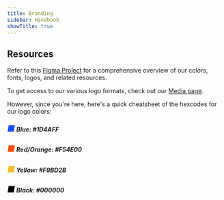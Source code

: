 ```yaml
---
title: Branding
sidebar: Handbook
showTitle: true
---
```

## Resources

Refer to this [Figma Project](https://www.figma.com/file/8iM3Damgbl4PyHq6x8JJbu/PostHog-Branding?node-id=1%3A661) for a comprehensive overview of our colors, fonts, logos, and related resources.

To get access to our various logo formats, check out our [Media page](/media).

However, since you're here, here's a quick cheatsheet of the hexcodes for our logo colors:
<br>


##### <span style="color:#1D4AFF; font-size: 20px">■</span> Blue: #1D4AFF 

##### <span style="color:#F54E00; font-size: 20px">■</span> Red/Orange: #F54E00 

##### <span style="color:#F9BD2B; font-size: 20px">■</span> Yellow: #F9BD2B 

##### <span style="color:#000000; font-size: 20px">■</span> Black: #000000 


